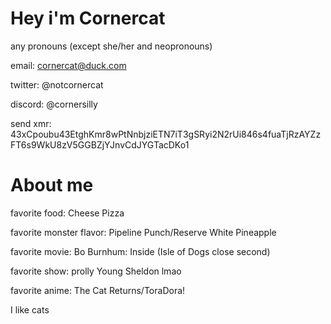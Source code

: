 # Hey i'm **Cornercat**

any pronouns (except she/her and neopronouns)

email: cornercat@duck.com

twitter: @notcornercat

discord: @cornersilly

send xmr: 43xCpoubu43EtghKmr8wPtNnbjziETN7iT3gSRyi2N2rUi846s4fuaTjRzAYZzFT6s9WkU8zV5GGBZjYJnvCdJYGTacDKo1

# About me

favorite food: Cheese Pizza

favorite monster flavor: Pipeline Punch/Reserve White Pineapple

favorite movie: Bo Burnhum: Inside (Isle of Dogs close second)

favorite show: prolly Young Sheldon lmao

favorite anime: The Cat Returns/ToraDora!

I like cats
<!---
notcornercat/notcornercat is a ✨ special ✨ repository because its `README.md` (this file) appears on your GitHub profile.
You can click the Preview link to take a look at your changes.
--->
